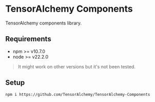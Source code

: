 # TensorAlchemy Components

TensorAlchemy components library.

## Requirements

- npm >= v10.7.0
- node >= v22.2.0

> It might work on other versions but it's not been tested.

## Setup

`npm i https://github.com/TensorAlchemy/TensorAlchemy-Components`
